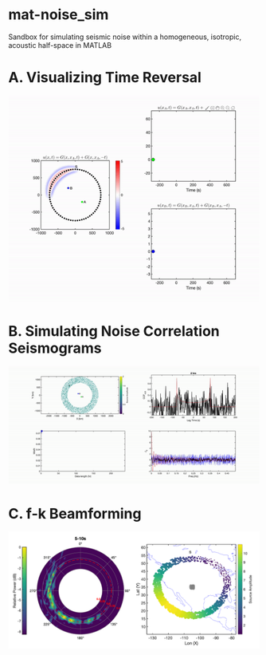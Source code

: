 # mat-noise_sim
Sandbox for simulating seismic noise within a homogeneous, isotropic, acoustic half-space in MATLAB

# A. Visualizing Time Reversal

![](./_resources/a_visualize_time_reversal.gif)


# B. Simulating Noise Correlation Seismograms

![](./_resources/b_simulate_noise_seismograms.gif)


# C. f-k Beamforming

![](./_resources/c_beamforming_fk.png)

